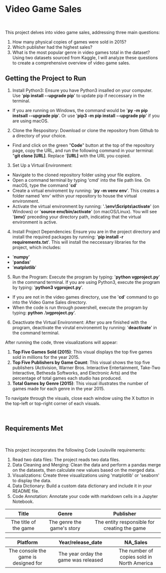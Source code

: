 # Video Game Sales
<br/>


This project delves into video game sales, addressing three main questions:
1. How many physical copies of games were sold in 2015?
2. Which publisher had the highest sales?
3. What is the most popular genre in video games total in the dataset?
Using two datasets sourced from Kaggle, I will analyze these questions to create a comprehensive overview of video game sales.

## **Getting the Project to Run**

1. Install Python3: Ensure you have Python3 insalled on your computer. Use '<strong>pip install --upgrade pip</strong>' to update pip if neccessary in the terminal.
* If you are running on Windows, the command would be '<strong>py -m pip instsall --upgrade pip</strong>'. Or use '<strong>pip3 -m pip install --upgrade pip</strong>' if you are using macOS.
2. Clone the Respository: Download or clone the repository from Github to a directory of your choice.
* Find and click on the green "<strong>Code</strong>" button at the top of the repository page, copy the URL, and run the following command in your terminal: "<strong>git clone [URL]</strong>. Replace '<strong>[URL]</strong> with the URL you copied.
3. Set Up a Virtual Environment:
* Navigate to the cloned repository folder using your file explore.
* Open a command terminal by typing 'cmd' into the file path line. On macOS, type the command '<strong>cd</strong>'
* Create a virtual enviroment by running: '<strong>py -m venv env</strong>'. This creates a folder named 'env' within your repository to house the virtual environment.
* Activate the virtual environment by running: '<strong>.\env\Scripts\activate</strong>' (on Windows) or '<strong>source env/bin/activate</strong>' (on macOS/Linux). You will see '<strong>(env)</strong>' preceding your directory path, indicating that the virtual environment is active.
4. Install Project Dependencies: Ensure you are in the project directory and install the required packages by running: '<strong>pip install -r requirements.txt</strong>'. This will install the neccessary libraries for the project, which includes:
* '<strong>numpy</strong>'
* '<strong>pandas</strong>'
* '<strong>matplotlib</strong>'
5. Run the Program: Execute the program by typing: '<strong>python vgproject.py</strong>' in the command terminal. If you are using Python3, execute the program by typing: '<strong>python3 vgproject.py</strong>'.
* If you are not in the video games directory, use the '<strong>cd</strong>' command to go into the Video Game Sales directory.
* When the code is run through powershell, execute the program by typing: <strong>python .\vgproject.py</strong>'.
6. Deactivate the Virtual Environment: After you are finished with the program, deactivate the virutal environemnt by running: '<strong>deactivate</strong>' in the command terminal.

After running the code, three visualizations will appear:
1. <strong>Top Five Games Sold (2015)</strong>: This visual displays the top five games sold in millions for the year 2015.
2. <strong>Top Five Publishers by Game Count</strong>: This visual shows the top five publishers (Activision, Warner Bros. Interactive Entertainment, Take-Two Interactive, Bethesda Softworks, and Electronic Arts) and the percentage of total games each studio has produced.
3. <strong>Total Games by Genre (2015)</strong>: This visual illustrates the number of games made for each genre in the year 2015.

To navigate through the visuals, close each window using the X button in the top-left or top-right corner of each visuals.

<br/>

## **Requirements Met**
<br/>

This project incorporates the following Code Louisville requirements:
1. Read two data files: The project reads two data files.
2. Data Cleaning and Merging: Clean the data and perform a pandas merge on the datasets, then calculate new values based on the merged data.
3. Visualizations: Create three visualizations using 'matplotlib' or 'seaborn' to display the data.
4. Data Dictionary: Build a custom data dictionary and include it in your README file.
5. Code Annotation: Annotate your code with markdown cells in a Jupyter Notebook.

| Title | Genre | Publisher |
|:--------:|:--------:|:--------:|
|  The title of the game   |  The genre the game's story  |  The entity responsible for creating the game |

| Platform | Year/release_date | NA_Sales |
|:--------:|:--------:|:--------:|
|  The console the game is designed for   |  The year orday the game was released   |  The number of copies sold in North America   |